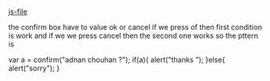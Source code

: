 [js-file](/Js/19-confirm-box.js)


the confirm box have to value ok or cancel if we press of then first condition is work and if we we press cancel then the second one works so the pttern is

var a = confirm("adnan chouhan ?");
if(a){
     alert("thanks ");
}else{
    alert("sorry");
}